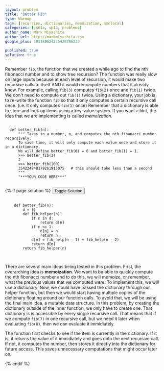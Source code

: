 ```yaml
---
layout: problem
title: "Better Fib"
type: Warmup
tags: [recursion, dictionaries, memoization, nonlocal]
categories: [cs61a, sp13, problems]
author_name: Mark Miyashita
author_url: http://markmiyashita.com
google_plus: 101180624276428786239

published: true
solution: true
---
```

<p>
  Remember <code>fib</code>, the function that we created a while ago to find the nth fibonacci number and to show tree recursion? The function was really slow on large inputs because at each level of recursion, it would make two recursive calls to itself AND it would recompute numbers that it already knew. For example, calling <code>fib(3)</code> computes <code>fib(2)</code> once and <code>fib(1)</code> twice. We don't need to compute out <code>fib(1)</code> twice. Using a dictionary, your job is to re-write the function <code>fib</code> so that it only computes a certain recursive call once. (i.e. it only computes <code>fib(1)</code> once) Remember that a dictionary is able to store and look up items using a key-value system. If you want a hint, the idea that we are implementing is called <i>memoization</i>.
</p>

<pre>
  <code class="prettyprint">
  def better_fib(n):
      """ Takes in a number, n, and computes the nth fibonacci number recursively.
      To save time, it will only compute each value once and store it in a dictionary.
      We will define better_fib(0) = 0 and better_fib(1) = 1.
      >>> better_fib(3)
      2
      >>> better_fib(100)
      354224848179261915075   # this should take less than a second
      """
      "***YOUR CODE HERE***"
  </code>
</pre>

{% if page.solution %}
<button onclick="toggleSolution()">Toggle Solution</button>

<div class="solution">
  <pre>
    <code class="prettyprint">
    def better_fib(n):
        d = {}
        def fib_helper(n):
            if n in d:
                return d[n]
            if n <= 1:
                d[n] = n
                return n
            d[n] = fib_help(n - 1) + fib_help(n - 2)
            return d[n]
        return fib_helper(n)
    </code>
  </pre>
  
  <p>
    There are several main ideas being tested in this problem. First, the overarching idea is <b>memoization</b>. We want to be able to quickly compute the nth fibonacci number and to do this, we will memoize, or remember, what the previous values that we computed were. To implement this, we will use a dictionary. Now, we could have passed the dictionary through our helper function, but then we would start having multiple copies of the dictionary floating around our function calls. To avoid that, we will be using the final main idea, a mutable data structure. In this problem, by creating the dictionary outside of the inner function, we only have to create one. That dictionary is is accessible by every single recursive call. That means that if we compute <code>fib(7)</code> in one recursive call, but we need it later when evaluating <code>fib(8)</code>, then we can evaluate it immidiately.
  </p>
  <p>
    The function first checks to see if the item is currently in the dictionary. If it is, it returns the value of it immidiately and goes onto the next recursive call. If not, it computes the number, then stores it directly into the dictionary for future access. This saves unnecessary computations that might occur later on.
  </p>
</div>
{% endif %}
